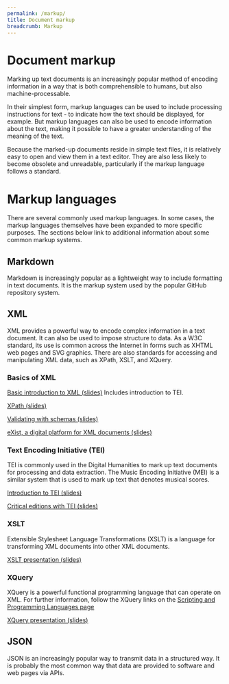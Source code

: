 ```yaml
---
permalink: /markup/
title: Document markup
breadcrumb: Markup
---
```


# Document markup

Marking up text documents is an increasingly popular method of encoding information in a way that is both comprehensible to humans, but also machine-processable.  

In their simplest form, markup languages can be used to include processing instructions for text - to indicate how the text should be displayed, for example.  But markup languages can also be used to encode information about the text, making it possible to have a greater understanding of the meaning of the text. 

Because the marked-up documents reside in simple text files, it is relatively easy to open and view them in a text editor.  They are also less likely to become obsolete and unreadable, particularly if the markup language follows a standard.

# Markup languages

There are several commonly used markup languages.  In some cases, the markup languages themselves have been expanded to more specific purposes.  The sections below link to additional information about some common markup systems.

## Markdown

Markdown is increasingly popular as a lightweight way to include formatting in text documents.  It is the markup system used by the popular GitHub repository system.

## XML

XML provides a powerful way to encode complex information in a text document.  It can also be used to impose structure to data.  As a W3C standard, its use is common across the Internet in forms such as XHTML web pages and SVG graphics.  There are also standards for accessing and manipulating XML data, such as XPath, XSLT, and XQuery.

### Basics of XML

[Basic introduction to XML (slides)](resource/adventures-in-xml.pdf) Includes introduction to TEI.

[XPath (slides)](resource/xpath.pdf)

[Validating with schemas (slides)](resource/validating-with-schemas.pdf)

[eXist, a digital platform for XML documents (slides)](resource/exist.pdf)

### Text Encoding Initiative (TEI)

TEI is commonly used in the Digital Humanities to mark up text documents for processing and data extraction.  The Music Encoding Initiative (MEI) is a similar system that is used to mark up text that denotes musical scores.

[Introduction to TEI (slides)](resource/text-encoding-initiative.pdf)

[Critical editions with TEI (slides)](resource/critical-editions-with-tei.pdf)

### XSLT

Extensible Stylesheet Language Transformations (XSLT) is a language for transforming XML documents into other XML documents.

[XSLT presentation (slides)](resource/xslt.pdf)

### XQuery

XQuery is a powerful functional programming language that can operate on XML.  For further information, follow the XQuery links on the [Scripting and Programming Languages page](../script/)

[XQuery presentation (slides)](resource/xquery.pdf)

## JSON

JSON is an increasingly popular way to transmit data in a structured way.  It is probably the most common way that data are provided to software and web pages via APIs.   